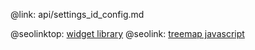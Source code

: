 @link: api/settings_id_config.md

@seolinktop: [widget library](https://webix.com)
@seolink: [treemap javascript](https://webix.com/widget/treemap/)